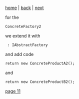[home](./page01.md) | [back](./page09.md) | [next](./page11.md)

for the 
```
ConcreteFactory2
```
we extend it with
```
 : IAbstractFactory
```
and add code
```
return new ConcreteProductA2();
```
and
```
return new ConcreteProductB2();
```

[page 11](./page11.md)
